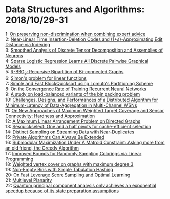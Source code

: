 # Data Structures and Algorithms: 2018/10/29-31  
1: [On preserving non-discrimination when combining expert advice](https://doi.org/10.48550/arXiv.1810.11829)  
2: [Near-Linear Time Insertion-Deletion Codes and  (1+$\varepsilon$)-Approximating Edit Distance via Indexing](https://doi.org/10.48550/arXiv.1810.11863)  
3: [Smoothed Analysis of Discrete Tensor Decomposition and Assemblies of  Neurons](https://doi.org/10.48550/arXiv.1810.11896)  
4: [Sparse Logistic Regression Learns All Discrete Pairwise Graphical Models](https://doi.org/10.48550/arXiv.1810.11905)  
5: [R-BBG$_2$: Recursive Bipartition of Bi-connected Graphs](https://doi.org/10.48550/arXiv.1810.11965)  
6: [Simon's problem for linear functions](https://doi.org/10.48550/arXiv.1810.12030)  
7: [Simple and Fast BlockQuicksort using Lomuto's Partitioning Scheme](https://doi.org/10.48550/arXiv.1810.12047)  
8: [On the Convergence Rate of Training Recurrent Neural Networks](https://doi.org/10.48550/arXiv.1810.12065)  
9: [A study on load-balanced variants of the bin packing problem](https://doi.org/10.48550/arXiv.1810.12086)  
10: [Challenges, Designs, and Performances of a Distributed Algorithm for  Minimum-Latency of Data-Aggregation in Multi-Channel WSNs](https://doi.org/10.48550/arXiv.1810.12130)  
11: [On New Approaches of Maximum Weighted Target Coverage and Sensor  Connectivity: Hardness and Approximation](https://doi.org/10.48550/arXiv.1811.00487)  
12: [A Maximum Linear Arrangement Problem on Directed Graphs](https://doi.org/10.48550/arXiv.1810.12277)  
13: [Sesquickselect: One and a half pivots for cache-efficient selection](https://doi.org/10.48550/arXiv.1810.12322)  
14: [Distinct Sampling on Streaming Data with Near-Duplicates](https://doi.org/10.48550/arXiv.1810.12388)  
15: [Private Algorithms Can Always Be Extended](https://doi.org/10.48550/arXiv.1810.12518)  
16: [Submodular Maximization Under A Matroid Constraint: Asking more from an  old friend, the Greedy Algorithm](https://doi.org/10.48550/arXiv.1810.12861)  
17: [Improved Bounds for Randomly Sampling Colorings via Linear Programming](https://doi.org/10.48550/arXiv.1810.12980)  
18: [Weighted vertex cover on graphs with maximum degree 3](https://doi.org/10.48550/arXiv.1810.12982)  
19: [Non-Empty Bins with Simple Tabulation Hashing](https://doi.org/10.48550/arXiv.1810.13187)  
20: [On Fast Leverage Score Sampling and Optimal Learning](https://doi.org/10.48550/arXiv.1810.13258)  
21: [Multilevel Planarity](https://doi.org/10.48550/arXiv.1810.13297)  
22: [Quantum principal component analysis only achieves an exponential  speedup because of its state preparation assumptions](https://doi.org/10.48550/arXiv.1811.00414)  